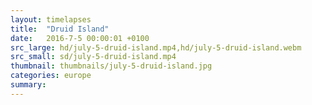```yaml
---
layout: timelapses
title:  "Druid Island"
date:   2016-7-5 00:00:01 +0100
src_large: hd/july-5-druid-island.mp4,hd/july-5-druid-island.webm
src_small: sd/july-5-druid-island.mp4
thumbnail: thumbnails/july-5-druid-island.jpg
categories: europe
summary:
---
```

